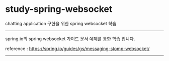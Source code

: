 # study-spring-websocket
chatting application 구현을 위한 spring websocket 학습

---

spring.io의 spring websocket 가이드 문서 예제를 통한 학습 입니다.

reference : https://spring.io/guides/gs/messaging-stomp-websocket/

--- 

